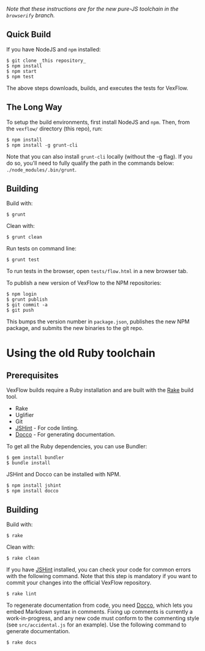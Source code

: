 _Note that these instructions are for the new pure-JS toolchain in the `browserify` branch._

## Quick Build

If you have NodeJS and `npm` installed:

    $ git clone _this repository_
    $ npm install
    $ npm start
    $ npm test

The above steps downloads, builds, and executes the tests for VexFlow.

## The Long Way

To setup the build environments, first install NodeJS and `npm`. Then, from the `vexflow/` directory (this repo), run:

    $ npm install
    $ npm install -g grunt-cli

Note that you can also install `grunt-cli` locally (without the -g flag). If you do so, you'll need to fully qualify the path in the commands below: `./node_modules/.bin/grunt`.

## Building

Build with:

    $ grunt

Clean with:

    $ grunt clean

Run tests on command line:

    $ grunt test

To run tests in the browser, open `tests/flow.html` in a new browser tab.

To publish a new version of VexFlow to the NPM repositories:

    $ npm login
    $ grunt publish
    $ git commit -a
    $ git push

This bumps the version number in `package.json`, publishes the new NPM package, and submits the new binaries to the git repo.

# Using the old Ruby toolchain

## Prerequisites

VexFlow builds require a Ruby installation and are built with the [Rake](http://rake.rubyforge.org/) build tool.

* Rake
* Uglifier
* Git
* [JSHint](http://jshint.com) - For code linting.
* [Docco](http://jashkenas.github.io/docco/) - For generating documentation.

To get all the Ruby dependencies, you can use Bundler:

    $ gem install bundler
    $ bundle install

JSHint and Docco can be installed with NPM.

    $ npm install jshint
    $ npm install docco

## Building

Build with:

    $ rake

Clean with:

    $ rake clean

If you have [JSHint](http://jshint.com) installed, you can check your code for
common errors with the following command. Note that this step is mandatory if
you want to commit your changes into the official VexFlow repository.

    $ rake lint

To regenerate documentation from code, you need [Docco](http://jashkenas.github.io/docco/), which lets you embed Markdown syntax in comments. Fixing up comments is currently a work-in-progress, and any new code must conform to the commenting style (see `src/accidental.js` for an example). Use the following command to generate documentation.

    $ rake docs